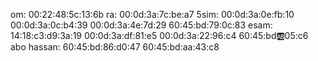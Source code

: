 om:
00:22:48:5c:13:6b
ra:
00:0d:3a:7c:be:a7
5sim:
00:0d:3a:0e:fb:10
00:0d:3a:0c:b4:39
00:0d:3a:4e:7d:29
60:45:bd:79:0c:83
esam:
14:18:c3:d9:3a:19
00:0d:3a:df:81:e5
00:0d:3a:22:96:c4
60:45:bd:ab:05:c6
abo hassan:
60:45:bd:86:d0:47
60:45:bd:aa:43:c8
